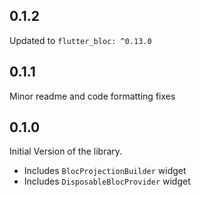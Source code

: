 ## 0.1.2
Updated to `flutter_bloc: ^0.13.0`

## 0.1.1
Minor readme and code formatting fixes

## 0.1.0

Initial Version of the library.
* Includes `BlocProjectionBuilder` widget
* Includes `DisposableBlocProvider` widget